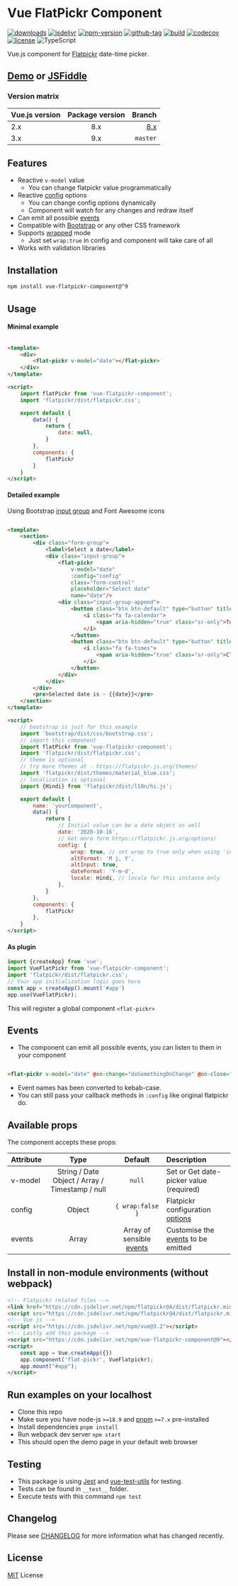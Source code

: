 # Vue FlatPickr Component

[![downloads](https://badgen.net/npm/dt/vue-flatpickr-component)](https://npm-stat.com/charts.html?package=vue-flatpickr-component&from=2018-01-01)
[![jsdelivr](https://data.jsdelivr.com/v1/package/npm/vue-flatpickr-component/badge?style=rounded)](https://www.jsdelivr.com/package/npm/vue-flatpickr-component)
[![npm-version](https://badgen.net/npm/v/vue-flatpickr-component)](https://www.npmjs.com/package/vue-flatpickr-component)
[![github-tag](https://badgen.net/github/tag/ankurk91/vue-flatpickr-component)](https://github.com/ankurk91/vue-flatpickr-component/tags)
[![build](https://github.com/ankurk91/vue-flatpickr-component/workflows/build/badge.svg)](https://github.com/ankurk91/vue-flatpickr-component/actions)
[![codecov](https://codecov.io/gh/ankurk91/vue-flatpickr-component/branch/master/graph/badge.svg)](https://codecov.io/gh/ankurk91/vue-flatpickr-component)
[![license](https://badgen.net/github/license/ankurk91/vue-flatpickr-component)](https://yarnpkg.com/en/package/vue-flatpickr-component)
![TypeScript](https://badgen.net/badge/icon/Typed?icon=typescript&label&labelColor=blue&color=555555)

Vue.js component for [Flatpickr](https://flatpickr.js.org/) date-time picker.

## [Demo](https://ankurk91.github.io/vue-flatpickr-component/) or [JSFiddle](https://jsfiddle.net/ankurk91/63kzdwLx/)

### Version matrix

| Vue.js version | Package version | Branch          |
| :---           | :---:           | ---:           | 
| 2.x            | 8.x             | [8.x](https://github.com/ankurk91/vue-flatpickr-component/tree/8.x) |
| 3.x            | 9.x             | `master`          |

## Features

* Reactive `v-model` value
    - You can change flatpickr value programmatically
* Reactive [config](https://flatpickr.js.org/options/) options
    - You can change config options dynamically
    - Component will watch for any changes and redraw itself
* Can emit all possible [events](https://flatpickr.js.org/events/)
* Compatible with [Bootstrap](http://getbootstrap.com/) or any other CSS framework
* Supports [wrapped](https://flatpickr.js.org/examples/#flatpickr--external-elements) mode
    - Just set `wrap:true` in config and component will take care of all
* Works with validation libraries

## Installation

```bash
npm install vue-flatpickr-component@^9
```

## Usage

#### Minimal example

```html

<template>
    <div>
        <flat-pickr v-model="date"></flat-pickr>
    </div>
</template>

<script>
    import flatPickr from 'vue-flatpickr-component';
    import 'flatpickr/dist/flatpickr.css';

    export default {
        data() {
            return {
                date: null,
            }
        },
        components: {
            flatPickr
        }
    }
</script>
```

#### Detailed example

Using Bootstrap [input group](https://getbootstrap.com/docs/4.6/components/input-group/) and Font Awesome icons

```html

<template>
    <section>
        <div class="form-group">
            <label>Select a date</label>
            <div class="input-group">
                <flat-pickr
                    v-model="date"
                    :config="config"
                    class="form-control"
                    placeholder="Select date"
                    name="date"/>
                <div class="input-group-append">
                    <button class="btn btn-default" type="button" title="Toggle" data-toggle>
                        <i class="fa fa-calendar">
                            <span aria-hidden="true" class="sr-only">Toggle</span>
                        </i>
                    </button>
                    <button class="btn btn-default" type="button" title="Clear" data-clear>
                        <i class="fa fa-times">
                            <span aria-hidden="true" class="sr-only">Clear</span>
                        </i>
                    </button>
                </div>
            </div>
        </div>
        <pre>Selected date is - {{date}}</pre>
    </section>
</template>

<script>
    // bootstrap is just for this example
    import 'bootstrap/dist/css/bootstrap.css';
    // import this component
    import flatPickr from 'vue-flatpickr-component';
    import 'flatpickr/dist/flatpickr.css';
    // theme is optional
    // try more themes at - https://flatpickr.js.org/themes/
    import 'flatpickr/dist/themes/material_blue.css';
    // localization is optional
    import {Hindi} from 'flatpickr/dist/l10n/hi.js';

    export default {
        name: 'yourComponent',
        data() {
            return {
                // Initial value can be a date object as well
                date: '2020-10-16',
                // Get more form https://flatpickr.js.org/options/
                config: {
                    wrap: true, // set wrap to true only when using 'input-group'
                    altFormat: 'M j, Y',
                    altInput: true,
                    dateFormat: 'Y-m-d',
                    locale: Hindi, // locale for this instance only          
                },
            }
        },
        components: {
            flatPickr
        },
    }
</script>
```

#### As plugin

```js
import {createApp} from 'vue';
import VueFlatPickr from 'vue-flatpickr-component';
import 'flatpickr/dist/flatpickr.css';
// Your app initialization logic goes here
const app = createApp().mount('#app')
app.use(VueFlatPickr);
```

This will register a global component `<flat-pickr>`

## Events

* The component can emit all possible events, you can listen to them in your component

```html

<flat-pickr v-model="date" @on-change="doSomethingOnChange" @on-close="doSomethingOnClose"/>
```

* Event names has been converted to kebab-case.
* You can still pass your callback methods in `:config` like original flatpickr do.

## Available props

The component accepts these props:

| Attribute        | Type                                            | Default              | Description      |
| :---             | :---:                                           | :---:                | :---             |
| v-model          | String / Date Object / Array / Timestamp / null | `null`               | Set or Get date-picker value (required) |
| config           | Object                                          | `{ wrap:false }`     | Flatpickr configuration [options](https://flatpickr.js.org/options/)|
| events           | Array                                           | Array of sensible [events](./src/events.js#L2)  | Customise the [events](https://flatpickr.js.org/events/) to be emitted|

## Install in non-module environments (without webpack)

```html
<!-- Flatpickr related files -->
<link href="https://cdn.jsdelivr.net/npm/flatpickr@4/dist/flatpickr.min.css" rel="stylesheet">
<script src="https://cdn.jsdelivr.net/npm/flatpickr@4/dist/flatpickr.min.js"></script>
<!-- Vue js -->
<script src="https://cdn.jsdelivr.net/npm/vue@3.2"></script>
<!-- Lastly add this package -->
<script src="https://cdn.jsdelivr.net/npm/vue-flatpickr-component@9"></script>
<script>
    const app = Vue.createApp({})
    app.component('flat-pickr', VueFlatpickr);
    app.mount("#app");
</script>
```

## Run examples on your localhost

* Clone this repo
* Make sure you have node-js `>=18.9` and [pnpm](https://pnpm.io/) `>=7.x` pre-installed
* Install dependencies `pnpm install`
* Run webpack dev server `npm start`
* This should open the demo page in your default web browser

## Testing

* This package is using [Jest](https://github.com/facebook/jest)
  and [vue-test-utils](https://github.com/vuejs/vue-test-utils-next) for testing.
* Tests can be found in `__test__` folder.
* Execute tests with this command `npm test`

## Changelog

Please see [CHANGELOG](CHANGELOG.md) for more information what has changed recently.

## License

[MIT](LICENSE.txt) License
